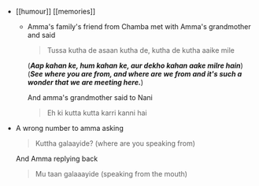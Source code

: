 - [[humour]] [[memories]]
	- Amma's family's friend from Chamba met with Amma's grandmother and said
	  > Tussa kutha de asaan kutha de, kutha de kutha aaike mile
	  
	  (***Aap kahan ke, hum kahan ke, aur dekho kahan aake milre hain***)
	  (***See where you are from, and where are we from and it's such a wonder that we are meeting here.***)
	  
	  And amma's grandmother said to Nani
	  > Eh ki kutta kutta karri kanni hai
- A wrong number to amma asking
  > Kuttha galaayide? (where are you speaking from)
  
  And Amma replying back
  > Mu taan galaaayide (speaking from the mouth)